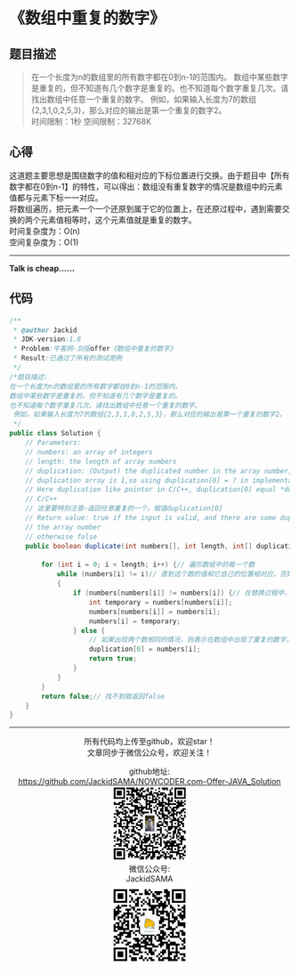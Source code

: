 # 《数组中重复的数字》
## 题目描述
>在一个长度为n的数组里的所有数字都在0到n-1的范围内。 数组中某些数字是重复的，但不知道有几个数字是重复的。也不知道每个数字重复几次。请找出数组中任意一个重复的数字。 例如，如果输入长度为7的数组{2,3,1,0,2,5,3}，那么对应的输出是第一个重复的数字2。  
时间限制：1秒 空间限制：32768K

## 心得
这道题主要思想是围绕数字的值和相对应的下标位置进行交换。由于题目中【所有数字都在0到n-1】的特性，可以得出：数组没有重复数字的情况是数组中的元素值都与元素下标一一对应。  
将数组遍历，把元素一个一个还原到属于它的位置上，在还原过程中，遇到需要交换的两个元素值相等时，这个元素值就是重复的数字。  
时间复杂度为：O(n)  
空间复杂度为：O(1)  

***
**Talk is cheap......**
## 代码
```java
/**
 * @author Jackid
 * JDK-version:1.8
 * Problem:牛客网-剑指offer《数组中重复的数字》
 * Result:已通过了所有的测试用例
 */
/*题目描述:
在一个长度为n的数组里的所有数字都在0到n-1的范围内。 
数组中某些数字是重复的，但不知道有几个数字是重复的。
也不知道每个数字重复几次。请找出数组中任意一个重复的数字。
 例如，如果输入长度为7的数组{2,3,1,0,2,5,3}，那么对应的输出是第一个重复的数字2。
 */
public class Solution {
	// Parameters:
	// numbers: an array of integers
	// length: the length of array numbers
	// duplication: (Output) the duplicated number in the array number,length of
	// duplication array is 1,so using duplication[0] = ? in implementation;
	// Here duplication like pointor in C/C++, duplication[0] equal *duplication in
	// C/C++
	// 这里要特别注意~返回任意重复的一个，赋值duplication[0]
	// Return value: true if the input is valid, and there are some duplications in
	// the array number
	// otherwise false
	public boolean duplicate(int numbers[], int length, int[] duplication) {

		for (int i = 0; i < length; i++) {// 遍历数组中的每一个数
			while (numbers[i] != i)// 直到这个数的值和它自己的位置相对应，否则一直做替换
			{
				if (numbers[numbers[i]] != numbers[i]) {// 在替换过程中，如果两个数不相同，则正常替换
					int temporary = numbers[numbers[i]];
					numbers[numbers[i]] = numbers[i];
					numbers[i] = temporary;
				} else {
					// 如果出现两个数相同的情况，则表示在数组中出现了重复的数字，将该数赋值给duplication[0],同时返回true
					duplication[0] = numbers[i];
					return true;
				}
			}
		}
		return false;// 找不到就返回false
	}
}
```  

***
<div align="center">
所有代码均上传至github，欢迎star！<br/>
文章同步于微信公众号，欢迎关注！  

github地址:  
https://github.com/JackidSAMA/NOWCODER.com-Offer-JAVA_Solution  
<img src="../github_qrcode.png" width="135"/>  
微信公众号:  
JackidSAMA  
<img src="../wechat_qrcode.jpg" width="150"/>
</div>
